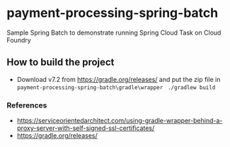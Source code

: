# payment-processing-spring-batch
Sample Spring Batch to demonstrate running Spring Cloud Task on Cloud Foundry
## How to build the project
- Download v7.2 from https://gradle.org/releases/ and put the zip file in `payment-processing-spring-batch\gradle\wrapper`
` ./gradlew build`

### References
- https://serviceorientedarchitect.com/using-gradle-wrapper-behind-a-proxy-server-with-self-signed-ssl-certificates/
- https://gradle.org/releases/
